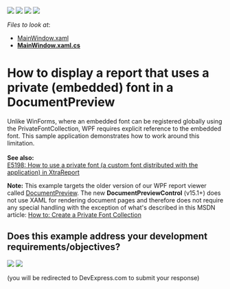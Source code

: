 <!-- default badges list -->
![](https://img.shields.io/endpoint?url=https://codecentral.devexpress.com/api/v1/VersionRange/128600306/14.1.3%2B)
[![](https://img.shields.io/badge/Open_in_DevExpress_Support_Center-FF7200?style=flat-square&logo=DevExpress&logoColor=white)](https://supportcenter.devexpress.com/ticket/details/E5083)
[![](https://img.shields.io/badge/📖_How_to_use_DevExpress_Examples-e9f6fc?style=flat-square)](https://docs.devexpress.com/GeneralInformation/403183)
[![](https://img.shields.io/badge/💬_Leave_Feedback-feecdd?style=flat-square)](#does-this-example-address-your-development-requirementsobjectives)
<!-- default badges end -->
<!-- default file list -->
*Files to look at*:

* [MainWindow.xaml](./CS/PrivateFontDemo/MainWindow.xaml)
* **[MainWindow.xaml.cs](./CS/PrivateFontDemo/MainWindow.xaml.cs)**
<!-- default file list end -->
# How to display a report that uses a private (embedded) font in a DocumentPreview


<p>Unlike WinForms, where an embedded font can be registered globally using the PrivateFontCollection, WPF requires explicit reference to the embedded font. This sample application demonstrates how to work around this limitation.<br /><br /><strong>See also:</strong><br /><a href="https://www.devexpress.com/Support/Center/p/E5198">E5198: How to use a private font (a custom font distributed with the application) in XtraReport</a> </p>
<p><strong>Note:</strong> This example targets the older version of our WPF report viewer called <a href="https://docs.devexpress.com/WPF/DevExpress.Xpf.Printing.DocumentViewer">DocumentPreview</a>. The new <strong> DocumentPreviewControl</strong> (v15.1+) does not use XAML for rendering document pages and therefore does not require any special handling with the exception of what's described in this MSDN article: <a href="https://docs.microsoft.com/en-us/dotnet/framework/winforms/advanced/how-to-create-a-private-font-collection">How to: Create a Private Font Collection</a>

<br/>


<!-- feedback -->
## Does this example address your development requirements/objectives?

[<img src="https://www.devexpress.com/support/examples/i/yes-button.svg"/>](https://www.devexpress.com/support/examples/survey.xml?utm_source=github&utm_campaign=reporting-wpf-use-private-custom-font-distributed-with-application&~~~was_helpful=yes) [<img src="https://www.devexpress.com/support/examples/i/no-button.svg"/>](https://www.devexpress.com/support/examples/survey.xml?utm_source=github&utm_campaign=reporting-wpf-use-private-custom-font-distributed-with-application&~~~was_helpful=no)

(you will be redirected to DevExpress.com to submit your response)
<!-- feedback end -->
